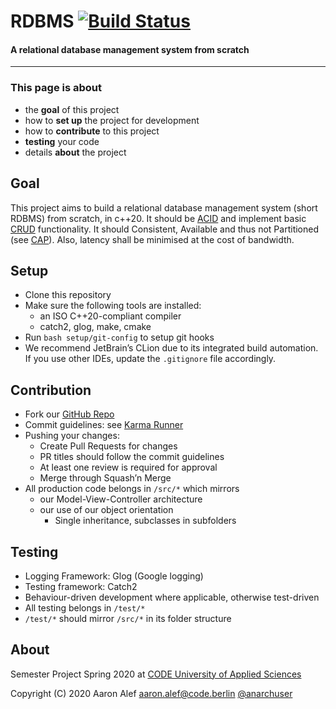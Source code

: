 # RDBMS [![Build Status](https://travis-ci.com/anarchuser/Database.svg?branch=master)](https://travis-ci.com/anarchuser/Database)
#### A relational database management system from scratch
----
### This page is about
* the **goal** of this project
* how to **set up** the project for development
* how to **contribute** to this project
* **testing** your code
* details **about** the project



## Goal
This project aims to build a relational database management system (short RDBMS) from scratch, in c++20.
It should be [ACID](https://en.wikipedia.org/wiki/ACID) and implement basic [CRUD](https://en.wikipedia.org/wiki/Create,_read,_update_and_delete) functionality.
It should Consistent, Available and thus not Partitioned (see [CAP](https://en.wikipedia.org/wiki/CAP_theorem)).
Also, latency shall be minimised at the cost of bandwidth.



## Setup
* Clone this repository
* Make sure the following tools are installed:
  * an ISO C++20-compliant compiler
  * catch2, glog, make, cmake
* Run `bash setup/git-config` to setup git hooks
* We recommend JetBrain’s CLion due to its integrated build automation.
  If you use other IDEs, update the `.gitignore` file accordingly.



## Contribution
* Fork our [GitHub Repo](https://github.com/anarchuser/Database)
* Commit guidelines: see [Karma Runner](https://karma-runner.github.io/4.0/dev/git-commit-msg.html)
* Pushing your changes:
  * Create Pull Requests for changes
  * PR titles should follow the commit guidelines
  * At least one review is required for approval
  * Merge through Squash’n Merge
* All production code belongs in `/src/*` which mirrors
  * our Model-View-Controller architecture
  * our use of our object orientation
    * Single inheritance, subclasses in subfolders



## Testing
* Logging Framework: Glog (Google logging)
* Testing framework: Catch2
* Behaviour-driven development where applicable, otherwise test-driven
* All testing belongs in `/test/*`
* `/test/*` should mirror `/src/*` in its folder structure



## About
Semester Project Spring 2020 at
[CODE University of Applied Sciences](https://code.berlin)

Copyright (C) 2020 Aaron Alef <aaron.alef@code.berlin> [@anarchuser](https://github.com/anarchuser)